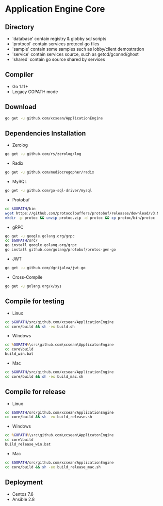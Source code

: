 # Application Engine Core

## Directory

* 'database' contain registry & globby sql scripts
* 'protocol' contain services protocol go files
* 'sample' contain some samples such as lobby/client demostration
* 'service' contain services source, such as getcd/gconnd/ghost
* 'shared' contain go source shared by services

## Compiler

* Go 1.11+
* Legacy GOPATH mode

## Download

```sh
go get -u github.com/xcsean/ApplicationEngine
```

## Dependencies Installation

* Zerolog
```sh
go get -u github.com/rs/zerolog/log
```
* Radix
```sh
go get -u github.com/mediocregopher/radix
```
* MySQL
```sh
go get -u github.com/go-sql-driver/mysql
```
* Protobuf
```sh
cd $GOPATH/bin
wget https://github.com/protocolbuffers/protobuf/releases/download/v3.9.1/protoc-3.9.1-linux-x86_64.zip -O protoc.zip
mkdir -p protoc && unzip protoc.zip -d protoc && cp protoc/bin/protoc . && rm -rf protoc && rm -f protoc.zip
```
* gRPC
```sh
go get -u google.golang.org/grpc
cd $GOPATH/src/
go install google.golang.org/grpc
go install github.com/golang/protobuf/protoc-gen-go
```
* JWT
```sh
go get -u github.com/dgrijalva/jwt-go
```
* Cross-Compile
```sh
go get -u golang.org/x/sys
```

## Compile for testing

* Linux
```sh
cd $GOPATH/src/github.com/xcsean/ApplicationEngine
cd core/build && sh -ex build.sh
```
* Windows
```cmd
cd %GOPATH%\src\github.com\xcsean\ApplicatonEngine
cd core\build
build_win.bat
```
* Mac
```sh
cd $GOPATH/src/github.com/xcsean/ApplicationEngine
cd core/build && sh -ex build_mac.sh
```

## Compile for release

* Linux
```sh
cd $GOPATH/src/github.com/xcsean/ApplicationEngine
cd core/build && sh -ex build_release.sh
```
* Windows
```cmd
cd %GOPATH%\src\github.com\xcsean\ApplicatonEngine
cd core\build
build_release_win.bat
```
* Mac
```sh
cd $GOPATH/src/github.com/xcsean/ApplicationEngine
cd core/build && sh -ex build_release_mac.sh
```

## Deployment

* Centos 7.6
* Ansible 2.8